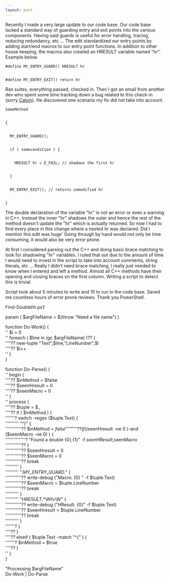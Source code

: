 ```yaml
---
layout: post
---
```

Recently I made a very large update to our code base. Our code base lacked a
standard way of guarding entry and exit points into the various components.
Having said guards is useful for error handling, tracing, reducing redundancy,
etc ... The edit standardized our entry points by adding start/end macros to
our entry point functions. In addition to other house keeping, the macros
also created an HRESULT variable named "hr". Example below.

    
    
    #define MY_ENTRY_GUARD() HRESULT hr


    #define MY_ENTRY_EXIT() return hr

Ran suites, everything passed, checked in. Then I got an email from another
dev who spent some time tracking down a bug related to this check-in (sorry
[Calvin](http://blogs.msdn.com/calvin_hsia/)). He discovered one scenario my
fix did not take into account.

    
    
    SomeMethod


    {


      MY_ENTRY_GUARD();


      if ( somecondition ) {


        HRESULT hr = E_FAIL; // shadows the first hr


      }


      MY_ENTRY_EXIT(); // returns unmodified hr


    }

The double declaration of the variable "hr" is not an error or even a warning
in C++. Instead the inner "hr" shadows the outer and hence the rest of the
method doesn't update the "hr" which is actually returned. So now I had to
find every place in this change where a nested hr was declared. Did I mention
this edit was huge' Going through by hand would not only be time consuming,
it would also be very error prone.

At first I considered parsing out the C++ and doing basic brace matching to
look for shadowing "hr" variables. I ruled that out due to the amount of time
I would need to invest in the script to take into account comments, string
literals, etc ... Really I didn't need brace matching, I really just needed
to know when I entered and left a method. Almost all C++ methods have their
opening and closing braces on the first column. Writing a script to detect
this is trivial.

Script took about 5 minutes to write and 10 to run in the code base. Saved me
countless hours of error prone reviews. Thank you PowerShell.

Find-DoubleHr.ps1:

param ( $argFileName = $(throw "Need a file name") )

function Do-Work() {  
'' $i = 0  
'' foreach ( $line in (gc $argFileName) )?? {  
''''?? new-tuple "Text",$line,"LineNumber",$i  
''''?? $i++  
'' }  
}

function Do-Parse() {  
'' begin {  
''''?? $inMethod = $false  
''''?? $seenHresult = 0  
''''?? $seenMacro = 0  
'' }  
'' process {  
''''?? $tuple = $_  
''''?? if ( $inMethod ) {  
'''''''? switch -regex ($tuple.Text) {  
'''''''''' "^}" {  
''''''''''''?? $inMethod = $false  
''''''''''''?? if ( ($seenHresult -ne 0 )-and ($seenMacro -ne 0) ) {  
'''''''''''''''? "Found a double {0},{1}" -f $seenHResult,$seenMacro  
''''''''''''?? }  
''''''''''''?? $seenHresult = 0  
''''''''''''?? $seenMacro = 0  
''''''''''''?? break  
'''''''''' }  
'''''''''' ".*MY_ENTRY_GUARD.*" {  
''''''''''''?? write-debug ("Macro: {0} " -f $tuple.Text)  
''''''''''''?? $seenMacro = $tuple.LineNumber  
''''''''''''?? break  
'''''''''' }  
'''''''''' "HRESULT.*\Whr\W" {  
''''''''''''?? write-debug ("HResult: {0}" -f $tuple.Text)  
''''''''''''?? $seenHresult = $tuple.LineNumber  
''''''''''''?? break  
'''''''''' }  
'''''''? }  
''''?? }  
''''?? elseif ( $tuple.Text -match "^{" ) {  
'''''''? $inMethod = $true  
''''?? }  
'' }  
}

"Processing $argFileName"  
Do-Work | Do-Parse

